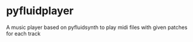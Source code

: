 # pyfluidplayer
A music player based on pyfluidsynth to play midi files with given patches for each track
